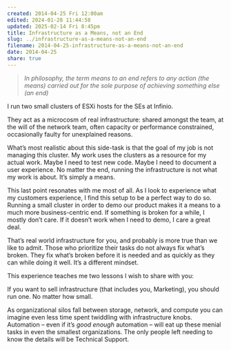 ```yaml
---
created: 2014-04-25 Fri 12:00am
edited: 2024-01-28 11:44:58
updated: 2025-02-14 Fri 8:45pm
title: Infrastructure as a Means, not an End
slug: ../infrastructure-as-a-means-not-an-end
filename: 2014-04-25-infrastructure-as-a-means-not-an-end
date: 2014-04-25
share: true
---
```


> *In philosophy, the term means to an end refers to any action (the means) carried out for the sole purpose of achieving something else (an end)*

I run two small clusters of ESXi hosts for the SEs at Infinio.

They act as a microcosm of real infrastructure: shared amongst the team, at the will of the network team, often capacity or performance constrained, occasionally faulty for unexplained reasons.

What’s most realistic about this side-task is that the goal of my job is not managing this cluster. My work uses the clusters as a resource for my actual work. Maybe I need to test new code. Maybe I need to document a user experience. No matter the end, running the infrastructure is not what my work is about. It’s simply a means.

This last point resonates with me most of all. As I look to experience what my customers experience, I find this setup to be a perfect way to do so. Running a small cluster in order to demo our product makes it a means to a much more business-centric end. If something is broken for a while, I mostly don’t care. If it doesn’t work when I need to demo, I care a great deal.

That’s real world infrastructure for you, and probably is more true than we like to admit. Those who prioritize their tasks do not always fix what’s broken. They fix what’s broken before it is needed and as quickly as they can while doing it well. It’s a different mindset.

This experience teaches me two lessons I wish to share with you:

If you want to sell infrastructure (that includes you, Marketing), you should run one. No matter how small. 

As organizational silos fall between storage, network, and compute you can imagine even less time spent twiddling with infrastructure knobs. Automation – even if it’s _good enough_ automation – will eat up these menial tasks in even the smallest organizations. The only people left needing to know the details will be Technical Support.